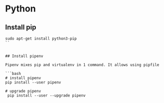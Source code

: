 # Python

## Install pip

```
sudo apt-get install python3-pip
``


## Install pipenv 

Pipenv mixes pip and virtualenv in 1 command. It allows using pipfile

```bash
# install pipenv
pip install --user pipenv

# upgrade pipenv
 pip install --user --upgrade pipenv
```
